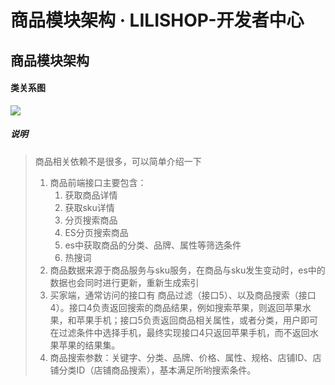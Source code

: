 # 商品模块架构 · LILISHOP-开发者中心
商品模块架构[](#商品模块架构)
-----------------

#### 类关系图[](#类关系图)

![](https://docs.pickmall.cn/architecture/images/goods-class.png)

##### 说明[](#说明)

> 商品相关依赖不是很多，可以简单介绍一下
> 
> 1.  商品前端接口主要包含：
>     1.  获取商品详情
>     2.  获取sku详情
>     3.  分页搜索商品
>     4.  ES分页搜索商品
>     5.  es中获取商品的分类、品牌、属性等筛选条件
>     6.  热搜词
> 2.  商品数据来源于商品服务与sku服务，在商品与sku发生变动时，es中的数据也会同时进行更新，重新生成索引
> 3.  买家端，通常访问的接口有 商品过滤（接口5）、以及商品搜索（接口4）。接口4负责返回搜索的商品结果，例如搜索苹果，则返回苹果水果，和苹果手机；接口5负责返回商品相关属性，或者分类，用户即可在过滤条件中选择手机，最终实现接口4只返回苹果手机，而不返回水果苹果的结果集。
> 4.  商品搜索参数：关键字、分类、品牌、价格、属性、规格、店铺ID、店铺分类ID（店铺商品搜索），基本满足所哟搜索条件。